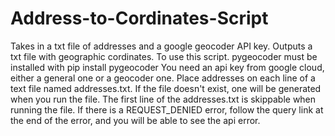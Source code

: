 # Address-to-Cordinates-Script
Takes in a txt file of addresses and a google geocoder API key. Outputs a txt file with geographic cordinates.
To use this script.
pygeocoder must be installed with pip install pygeocoder
You need an api key from google cloud, either a general one or a geocoder one.
Place addresses on each line of a text file named addresses.txt. If the file doesn't exist, one will be generated when you run the file.
The first line of the addresses.txt is skippable when running the file.
If there is a REQUEST_DENIED error, follow the query link at the end of the error, and you will be able to see the api error.
